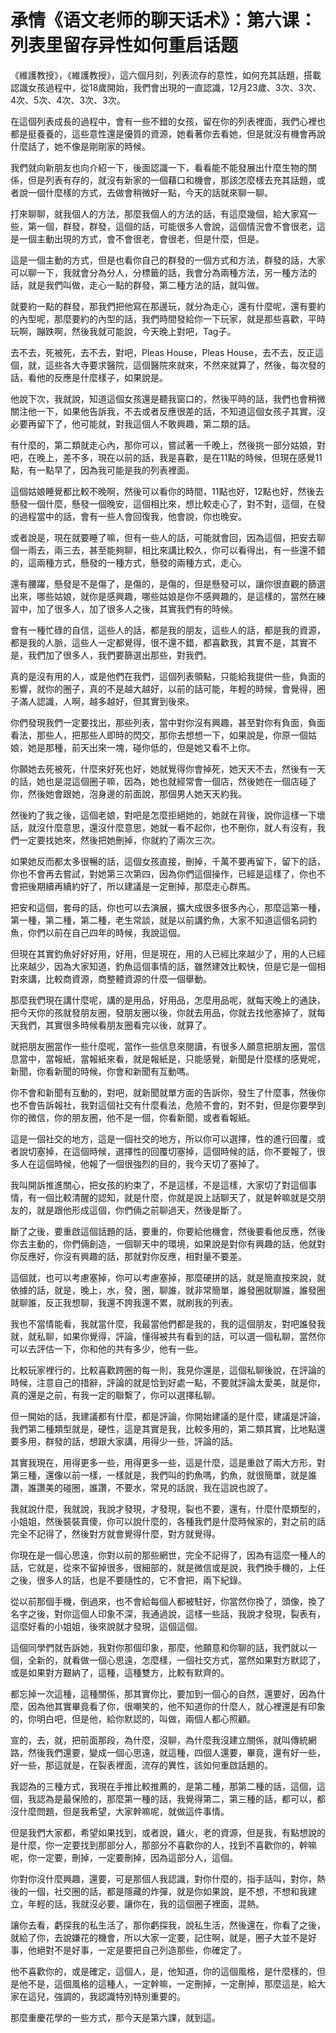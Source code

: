 # 承情《语文老师的聊天话术》：第六课：列表里留存异性如何重启话题

《維護教授》，《維護教授》，這六個月刻，列表流存的意性，如何充其話題，搭載認識女孩過程中，從18歲開始，我們會出現的一直認識，12月23歲、3次、3次、4次、5次、4次、3次、3次。

在這個列表成長的過程中，會有一些不錯的女孩，留在你的列表裡面，我們心裡也都是挺養養的，這些意性還是優質的資源，她看著你去看她，但是就沒有機會再說什麼話了，她不像是剛剛家的時候。

我們就向新朋友也向介紹一下，後面認識一下，看看能不能發展出什麼生物的關係，但是列表有存的，就沒有新家的一個藉口和機會，那該怎麼樣去充其話題，或者說一個什麼樣的方式，去做會稍微好一點，今天的話就來聊一聊。

打來聊聊，就我個人的方法，那麼我個人的方法的話，有這麼幾個，給大家寫一些，第一個，群發，群發，這個的話，可能很多人會說，這個情況會不會很老，這是一個主動出現的方式，會不會很老，會很老，但是什麼，但是。

這是一個主動的方式，但是也看你自己的群發的一個方式和方法，群發的話，大家可以聊一下，我就會分為分人，分標籤的話，我會分為兩種方法，另一種方法的話，就是我們叫做，走心一點的群發，第二種方法的話，就叫做。

就要約一點的群發，那我們把他寫在那邊玩，就分為走心，還有什麼呢，還有要約的內型呢，那麼要約的內型的話，我們時間發給你一下玩家，就是那些喜歡，平時玩啊，蹦跌啊，然後我就可能說，今天晚上對吧，Tag子。

去不去，死被死，去不去，對吧，Pleas House，Pleas House，去不去，反正這個，就，這些各大寺要求醫院，這個醫院來就來，不然來就算了，然後，每次發的話，看他的反應是什麼樣子，如果說是。

他說下次，我就說，知道這個女孩還是聽我窗口的，然後平時的話，我們也會稍微關注他一下，如果他告訴我，不去或者反應很差的話，不知道這個女孩子其實，沒必要再留下了，他可能就，對我這個人不敢興趣，第二類的話。

有什麼的，第二類就走心內，那你可以，嘗試著一千晚上，然後挑一部分姑娘，對吧，在晚上，差不多，現在以前的話，我是喜歡，是在11點的時候，但現在感覺11點，有一點早了，因為我可能是我的列表裡面。

這個姑娘睡覺都比較不晚啊，然後可以看你的時間，11點也好，12點也好，然後去懸發一個什麼，懸發一個晚安，這個相比來，想比較走心了，對不對，這個，在發的過程當中的話，會有一些人會回復我，他會說，你也晚安。

或者說是，現在就要睡了嘛，但有一些人的話，可能就會回，因為這個，把安去聊個一兩去，兩三去，甚至能夠聊，相比來講比較久，你可以看得出，有一些還不錯的，這兩種方式，懸發的一種方式，懸發的兩種方式，走心。

還有腰躍，懸發是不是傷了，是傷的，是傷的，但是懸發可以，讓你很直觀的篩選出來，哪些姑娘，就你是感興趣，哪些姑娘是你不感興趣的，是這樣的，當然在練習中，加了很多人，加了很多人之後，其實我們有的時候。

會有一種忙碌的自信，這些人的話，都是我的朋友，這些人的話，都是我的資源，都是我的人脈，這些人一定都覺得，很不還不錯，都喜歡我，其實不是，其實不是，我們加了很多人，我們要篩選出那些，對我們。

真的是沒有用的人，或是他們在我們，這個列表領點，只能給我提供一些，負面的影響，就你的圈子，真的不是越大越好，以前的話可能，年輕的時候，會覺得，圈子滿人認識，人啊，越多越好，但其實到後來。

你們發現我們一定要找出，那些列表，當中對你沒有興趣，甚至對你有負面，負面看法，那些人，把那些人即時的閃交，那你去想想一下，如果說是，你原一個姑娘，她是那種，前天出來一塊，碰你低的，但是她又看不上你。

你願她去死被死，什麼來好死也好，她就覺得你會掉死，她天天不去，然後有一天的話，她也是混這個圈子嘛，因為，她也就經常會一個店，然後她在一個店碰了你，然後她會跟她，泡身邊的前面說，那個男人她天天約我。

然後約了我之後，這個老娘，對吧是怎麼拒絕她的，她就在背後，說你這樣一下壞話，就沒什麼意思，還沒什麼意思，她就一看不起你，也不刪你，就人有沒有，我們一定要找她來，然後把她刪掉，你就約了兩次三次。

如果她反而都太多很暢的話，這個女孩直接，刪掉，千萬不要再留下，留下的話，你也不會再去嘗試，對她第三次第四，因為你們這個操作，已經是這樣了，你也不會把後期續再續約好了，所以建議是一定刪掉，那麼走心群馬。

把安和這個，套母的話，你也可以去演展，擴大成很多很多內心，那麼這第一種，第一種，第二種，第二種，老生常談，就是以前講釣魚，大家不知道這個名詞釣魚，你們以前在自己四年的時候，我說這個。

但現在其實釣魚好好好用，好用，但是現在，用的人已經比來越少了，用的人已經比來越少，因為大家知道，釣魚這個事情的話，雖然建效比較快，但是它是一個相對來講，比較商資源，商整體資源的什麼一個舉動。

那麼我們現在講什麼呢，講的是用品，好用品，怎麼用品呢，就每天晚上的通訣，把今天你的孩就發朋友圈，發朋友圈以後，你就去用品，你就去找他塞掉了，就每天我們，其實很多時候看朋友圈看完以後，就算了。

就把朋友圈當作一些什麼呢，當作一些信息來閱讀，有很多人願意把朋友圈，當信息當中，當報紙，當報紙來看，就是報紙是，只能感覺，新聞是什麼樣的感覺呢，新聞，你看新聞的時候，你會和新聞有互動嗎。

你不會和新聞有互動的，對吧，就新聞就單方面的告訴你，發生了什麼事，然後你也不會告訴報社，我對這個社交有什麼看法，危險不會的，對不對，但是你要學到你的微信，你的朋友圈，他不是一個，你看新聞，或者看報紙。

這是一個社交的地方，這是一個社交的地方，所以你可以選擇，性的進行回覆，或者說切塞掉，在這個時候，選擇性的回覆切塞掉，這個時候的話，你不要報了，很多人在這個時候，他報了一個很強烈的目的，我今天切了塞掉了。

我叫開訴推進關心，把女孩的約束了，不是這樣，不是這樣，大家切了對這個事情，有一個比較清醒的認知，就是什麼，你就是說上話聊天了，就是幹嘛就是交朋友的，就是跟他形成這個，你們倆之前聊過天，然後是斷了。

斷了之後，要重啟這個話題的話，要重的，你要給他機會，然後要看他反應，然後你去主動的，你們倆創造，一個聊天中的環境，如果說是對你有興趣的話，他就對你反應好，你沒有興趣的話，那就對你反應，相對量不要差。

這個就，也可以考慮塞掉，你可以考慮塞掉，那麼硬拼的話，就是簡直按來說，就依據的話，就是，晚上，水，發，圈，聊誰，就非常簡單，誰發圈就聊誰，誰發圈就聊誰，反正我想聊，我還不誇我還不累，就刷我的列表。

我也不當情能看，我就當什麼，我最當他們都是我的，我的這個朋友，對吧誰發我就，就私聊，如果你覺得，評論，懂得被共有看到的話，可以選一個私聊，當然你可以去評估一下，你和他的共有多少，他有一些。

比較玩家裡行的，比較喜歡跨圈的每一則，我見你還是，這個私聊後說，在評論的時候，注意自己的措辭，評論的就是恰到好處一點，不要就評論太愛美，就是你，真的還是之前，有我一定的聯繫了，你可以選擇私聊。

但一開始的話，我建議都有什麼，都是評論，你開始建議的是什麼，建議是評論，我們第二種類型就是，硬性，這是其實是我，比較多用的，第二類其實，比地點還要多用，群發的話，想跟大家講，用得少一些，評論的話。

其實我現在，用得更多一些，用得更多一些，這是什麼，這是重啟了兩大方形，對第三種，還像以前一樣，一樣就是，我們叫的釣魚嗎，釣魚，就很簡單，就是誰讚，誰讚美的碰圈，誰讚，不要水，常見的話說，我在這說也說了。

我就說什麼，我就說，我說才發現，才發現，裂也不要，還有，什麼什麼類型的，小姐姐，然後裝裝賣傻，你可以說什麼的，各種我們是什麼時候家的，對之前的話完全不記得了，然後對方就會覺得什麼，對方就覺得。

你現在是一個心思遠，你對以前的那些網世，完全不記得了，因為有這麼一種人的話，它就是，從來不留掉很多，很細部的，就是微信或是說，我們換手機的，上任之後，很多人的話，也是不要隨性的，它不會把，兩下紀錄。

從以前那個手機，倒過來，也不會給每個人都被駐好，你當然你換了，頭像，換了名字之後，對你這個人印象不深，我通過說，這樣一些話，我說才發現，裂表有，這麼好看的小姐姐，後來說就才發現，這個這個。

這個同學們就告訴她，我對你那個印象，那麼，他願意和你聊的話，我們就以一個，全新的，就看做一個心思遠，怎麼樣，一個社交方式，當然如果對方默認了，或是如果對方艱納了，這種，這種雙方，比較有默齊的。

都忘掉一次這種，這種關係，那其實你比，要加到一個心的自然，還要好，因為什麼，因為他其實畢竟看了你，很嘲笑的，他不知道你的什麼人，就心裡還是有印象的，你明白吧，但是他，給你默認的，叫做，兩個人都心照顧。

宣的，去，就，把前面那段，為什麼，沒聊，為什麼我沒建立關係，就叫傳統網路，然後我們還要，變成一個心思遠，就這種，四個人還要，畢竟，還有好一些，好一些，那這就是，在裂表裡面，流存的異性，該如何重啟話題的。

我認為的三種方式，我現在手推比較推薦的，是第二種，那第二種的話，這個，這個，我認為是最保險的，那麼第一種的話，我覺得第二，第三種的話，都可以，都沒什麼問題，但是我希望，大家幹嘛呢，就做這件事情。

但是我們大家都，希望如果找到，或者說，雞火，老的資源，但是我，有點想說的是什麼，你一定要找到那部分人，那部分不喜歡你的人，找到不喜歡你的，幹嘛呢，你一定要，刪掉，一定要刪掉，因為這部分人，這個。

你對你沒什麼興趣，還要，可是那個人我認識，對你什麼的，指手話叫，對你，熱後的一個，社交圈的話，都是隱藏的炸彈，就是你如果說，是不想，不想和我建立，年輕的話，我就沒必要，讓你在，我的這個圈子裡面，混熱。

讓你去看，虧探我的私生活了，那你虧探我，說私生活，然後還在，你看了之後，就給了你，去說嫌花的機會，所以大家一定要，記住啊，就是，圈子大並不是好事，他絕對不是好事，一定是要把自己列造那些，你確定了。

他不喜歡你的，或是確定，這個人，是，他知道，你的這個風格，是什麼樣的，但是他不是，這個風格的這種人，一定幹嘛，一定刪掉，一定刪掉，那麼這是，給大家在這兒，強調的，我認識特別特別重要的。

那麼重慶花學的一些方式，那今天是第六課，就到這。
